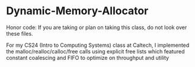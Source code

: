 # Dynamic-Memory-Allocator

Honor code: If you are taking or plan on taking this class, do not look over these files.

For my CS24 (Intro to Computing Systems) class at Caltech, I implemented the malloc/realloc/calloc/free calls using explicit free lists which featured constant coalescing and FIFO to optimize on throughput and utility
